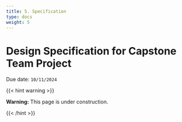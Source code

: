 ```yaml
---
title: 5. Specification
type: docs
weight: 5
---
```


# Design Specification for Capstone Team Project

Due date: `10/11/2024`

{{< hint warning >}}

**Warning:** This page is under construction.

{{< /hint >}}
